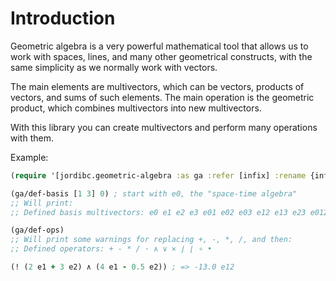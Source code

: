 # Introduction

Geometric algebra is a very powerful mathematical tool that allows us
to work with spaces, lines, and many other geometrical constructs,
with the same simplicity as we normally work with vectors.

The main elements are multivectors, which can be vectors, products of
vectors, and sums of such elements. The main operation is the
geometric product, which combines multivectors into new multivectors.

With this library you can create multivectors and perform many
operations with them.

Example:

```clojure
(require '[jordibc.geometric-algebra :as ga :refer [infix] :rename {infix !}])

(ga/def-basis [1 3] 0) ; start with e0, the "space-time algebra"
;; Will print:
;; Defined basis multivectors: e0 e1 e2 e3 e01 e02 e03 e12 e13 e23 e012 e013 e023 e123 e0123

(ga/def-ops)
;; Will print some warnings for replacing +, -, *, /, and then:
;; Defined operators: + - * / · ∧ ∨ × ⌋ ⌊ ∘ •

(! (2 e1 + 3 e2) ∧ (4 e1 - 0.5 e2)) ; => -13.0 e12
```
